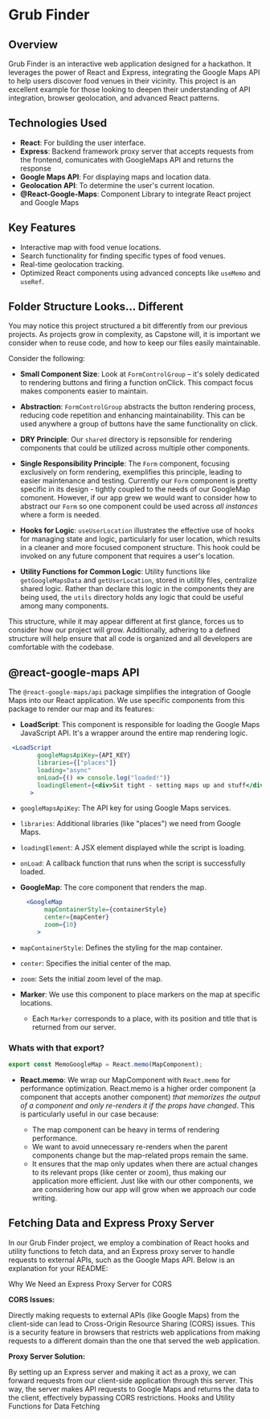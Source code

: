 # Grub Finder

## Overview
Grub Finder is an interactive web application designed for a hackathon. It leverages the power of React and Express, integrating the Google Maps API to help users discover food venues in their vicinity. This project is an excellent example for those looking to deepen their understanding of API integration, browser geolocation, and advanced React patterns.

## Technologies Used
- **React**: For building the user interface.
- **Express**: Backend framework proxy server that accepts requests from the frontend, comunicates with GoogleMaps API and returns the response 
- **Google Maps API**: For displaying maps and location data.
- **Geolocation API**: To determine the user's current location.
- **@React-Google-Maps**: Component Library to integrate React project and Google Maps

## Key Features
- Interactive map with food venue locations.
- Search functionality for finding specific types of food venues.
- Real-time geolocation tracking.
- Optimized React components using advanced concepts like `useMemo` and `useRef`.

## Folder Structure Looks... Different

You may notice this project structured a bit differently from our previous projects.  As projects grow in complexity, as Capstone will, it is important we consider when to reuse code, and how to keep our files easily maintainable.

Consider the following:

- **Small Component Size**: Look at `FormControlGroup` – it's solely dedicated to rendering buttons and firing a function onClick. This compact focus makes components easier to maintain.

- **Abstraction**: `FormControlGroup` abstracts the button rendering process, reducing code repetition and enhancing maintainability.  This can be used anywhere a group of buttons have the same functionality on click.

- **DRY Principle**: Our `shared` directory is repsonsible for rendering components that could be utilized across multiple other components. 

- **Single Responsibility Principle**: The `Form` component, focusing exclusively on form rendering, exemplifies this principle, leading to easier maintenance and testing.  Currently our `Form` component is pretty specific in its design - tightly coupled to the needs of our GoogleMap comonent.  However, if our app grew we would want to consider how to abstract our `Form` so one component could be used across _all instances_ where a form is needed.

- **Hooks for Logic**: `useUserLocation` illustrates the effective use of hooks for managing state and logic, particularly for user location, which results in a cleaner and more focused component structure.  This hook could be invoked on any future component that requires a user's location.

- **Utility Functions for Common Logic**: Utility functions like `getGoogleMapsData` and `getUserLocation`, stored in utility files, centralize shared logic. Rather than declare this logic in the components they are being used, the `utils` directory holds any logic that could be useful among many components.

This structure, while it may appear different at first glance, forces us to consider how our project will grow.  Additionally, adhering to a defined structure will help ensure that all code is organized and all developers are comfortable with the codebase.


## @react-google-maps API

The `@react-google-maps/api` package simplifies the integration of Google Maps into our React application. We use specific components from this package to render our map and its features:

- **LoadScript**: This component is responsible for loading the Google Maps JavaScript API. It's a wrapper around the entire map rendering logic.
```jsx
 <LoadScript
        googleMapsApiKey={API_KEY}
        libraries={["places"]}
        loading="async"
        onLoad={() => console.log("loaded!")}
        loadingElement={<div>Sit tight - setting maps up and stuff</div>}
      >
```
  - `googleMapsApiKey`: The API key for using Google Maps services.
  - `libraries`: Additional libraries (like "places") we need from Google Maps.
  - `loadingElement`: A JSX element displayed while the script is loading.
  - `onLoad`: A callback function that runs when the script is successfully loaded.



- **GoogleMap**: The core component that renders the map.
```jsx
     <GoogleMap
          mapContainerStyle={containerStyle}
          center={mapCenter}
          zoom={10}
        >
```

  - `mapContainerStyle`: Defines the styling for the map container.
  - `center`: Specifies the initial center of the map.
  - `zoom`: Sets the initial zoom level of the map.

- **Marker**: We use this component to place markers on the map at specific locations.

  - Each `Marker` corresponds to a place, with its position and title that is returned from our server.

### Whats with that export? 

```jsx
export const MemoGoogleMap = React.memo(MapComponent);
```

- **React.memo**: We wrap our MapComponent with `React.memo` for performance optimization. React.memo is a higher order component (a component that accepts another component) _that memorizes the output of a component and only re-renders it if the props have changed_. This is particularly useful in our case because:

     - The map component can be heavy in terms of rendering performance.
    - We want to avoid unnecessary re-renders when the parent components change but the map-related props remain the same.
    - It ensures that the map only updates when there are actual changes to its relevant props (like center or zoom), thus making our application more efficient.  Just like with our other components, we are considering how our app will grow when we approach our code writing.  

## Fetching Data and Express Proxy Server 
In our Grub Finder project, we employ a combination of React hooks and utility functions to fetch data, and an Express proxy server to handle requests to external APIs, such as the Google Maps API. Below is an explanation for your README:

Why We Need an Express Proxy Server for CORS

**CORS Issues:** 

Directly making requests to external APIs (like Google Maps) from the client-side can lead to Cross-Origin Resource Sharing (CORS) issues. This is a security feature in browsers that restricts web applications from making requests to a different domain than the one that served the web application.

**Proxy Server Solution:** 

By setting up an Express server and making it act as a proxy, we can forward requests from our client-side application through this server. This way, the server makes API requests to Google Maps and returns the data to the client, effectively bypassing CORS restrictions.
Hooks and Utility Functions for Data Fetching

